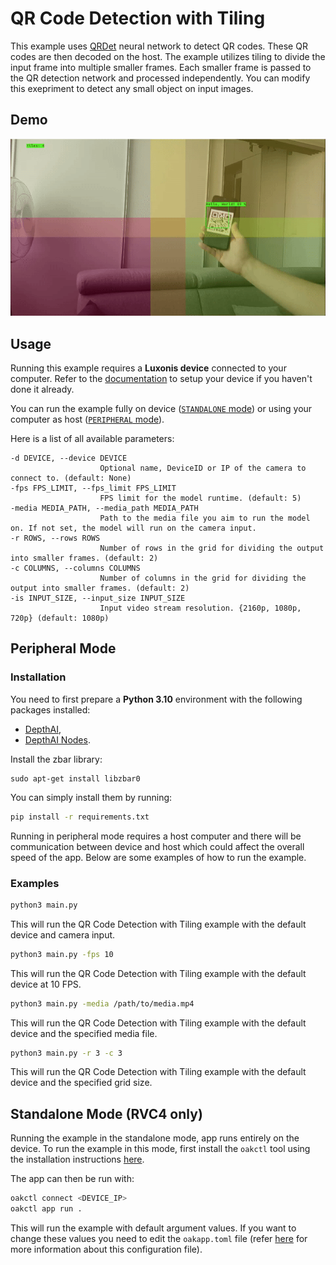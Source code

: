 # QR Code Detection with Tiling

This example uses [QRDet](https://zoo-rvc4.luxonis.com/luxonis/qrdet/d1183a0f-e9a0-4fa2-8437-f2f5b0181739) neural network to detect QR codes. These QR codes are then decoded on the host. The example utilizes tiling to divide the input frame into multiple smaller frames. Each smaller frame is passed to the QR detection network and processed independently. You can modify this exepriment to detect any small object on input images.

## Demo

![example](media/example.gif)

## Usage

Running this example requires a **Luxonis device** connected to your computer. Refer to the [documentation](https://stg.docs.luxonis.com/software-v3/) to setup your device if you haven't done it already.

You can run the example fully on device ([`STANDALONE` mode](#standalone-mode-rvc4-only)) or using your computer as host ([`PERIPHERAL` mode](#peripheral-mode)).

Here is a list of all available parameters:

```
-d DEVICE, --device DEVICE
                    Optional name, DeviceID or IP of the camera to connect to. (default: None)
-fps FPS_LIMIT, --fps_limit FPS_LIMIT
                    FPS limit for the model runtime. (default: 5)
-media MEDIA_PATH, --media_path MEDIA_PATH
                    Path to the media file you aim to run the model on. If not set, the model will run on the camera input.
-r ROWS, --rows ROWS
                    Number of rows in the grid for dividing the output into smaller frames. (default: 2)
-c COLUMNS, --columns COLUMNS
                    Number of columns in the grid for dividing the output into smaller frames. (default: 2)
-is INPUT_SIZE, --input_size INPUT_SIZE
                    Input video stream resolution. {2160p, 1080p, 720p} (default: 1080p)
```

## Peripheral Mode

### Installation

You need to first prepare a **Python 3.10** environment with the following packages installed:

- [DepthAI](https://pypi.org/project/depthai/),
- [DepthAI Nodes](https://pypi.org/project/depthai-nodes/).

Install the zbar library:

```
sudo apt-get install libzbar0
```

You can simply install them by running:

```bash
pip install -r requirements.txt
```

Running in peripheral mode requires a host computer and there will be communication between device and host which could affect the overall speed of the app. Below are some examples of how to run the example.

### Examples

```bash
python3 main.py
```

This will run the QR Code Detection with Tiling example with the default device and camera input.

```bash
python3 main.py -fps 10
```

This will run the QR Code Detection with Tiling example with the default device at 10 FPS.

```bash
python3 main.py -media /path/to/media.mp4
```

This will run the QR Code Detection with Tiling example with the default device and the specified media file.

```bash
python3 main.py -r 3 -c 3
```

This will run the QR Code Detection with Tiling example with the default device and the specified grid size.

## Standalone Mode (RVC4 only)

Running the example in the standalone mode, app runs entirely on the device.
To run the example in this mode, first install the `oakctl` tool using the installation instructions [here](https://stg.docs.luxonis.com/software-v3/oak-apps/oakctl).

The app can then be run with:

```bash
oakctl connect <DEVICE_IP>
oakctl app run .
```

This will run the example with default argument values. If you want to change these values you need to edit the `oakapp.toml` file (refer [here](https://stg.docs.luxonis.com/software-v3/oak-apps/configuration/) for more information about this configuration file).
